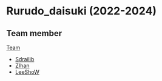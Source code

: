 # Rurudo_daisuki (2022-2024)

## Team member
[Team](https://codeforces.com/team/103294)
* [Sdrailib](https://codeforces.com/profile/Sdrailib)
* [ZIhan](https://codeforces.com/profile/IZhna)
* [LeeShoW](https://codeforces.com/profile/LeeShoW)
